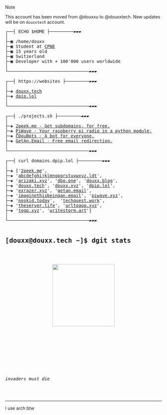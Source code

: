 > [!NOTE]
> This account has been moved from @douxxu to @douxxtech. New updates will be on `douxxtech` account.
<!-- thx @plyght -->
<pre>
┌──┤ ECHO $HOME ├─────────▰▰▰
│
├─▣ /home/douxx
├─▣ Student at <a href="https://cpne.ch" target="_blank">CPNE</a>
├─▣ 15 years old
├─▣ Switzerland
├─▣ Developer with + 100'000 users worldwide
│
└───────────────────────────────▰▰▰

┌──┤ https://websites ├─────────▰▰▰
│
├─◈ <a href="https://douxx.tech" target="_blank">douxx.tech</a>
├─◈ <a href="https://dpip.lol" target="_blank">dpip.lol</a>
│
└───────────────────────────────▰▰▰

┌──┤ ./projects.sh ├─────────▰▰▰
│
├─◈ <a href="https://2peek.me" target="_blank">2peek.me - Get subdomains, for free.</a>
├─◈ <a href="https://piwave.xyz" target="_blank">PiWave - Your raspberry pi radio in a python module.</a>
├─◈ <a href="https://douxx.xyz" target="_blank">ζDouBots - A bot for everyone.</a>
├─◈ <a href="https://getan.email" target="_blank">GetAn.Email - Free email redirection.</a>
│
└───────────────────────────────▰▰▰

┌──┤ curl domains.dpip.lol ├─────────▰▰▰
│
├─◈ ['<a href="https://2peek.me/" target="_blank">2peek.me</a>', 
├─◈ '<a href="https://abcdefghijklmnopqrstuvwxyz.ldt/" target="_blank">abcdefghijklmnopqrstuvwxyz.ldt</a>',
├─◈ '<a href="https://arizaki.xyz/" target="_blank">arizaki.xyz</a>', '<a href="https://dbo.one/" target="_blank">dbo.one</a>', '<a href="https://douxx.blog/" target="_blank">douxx.blog</a>', 
├─◈ '<a href="https://douxx.tech/" target="_blank">douxx.tech</a>', '<a href="https://douxx.xyz/" target="_blank">douxx.xyz</a>', '<a href="https://dpip.lol/" target="_blank">dpip.lol</a>',
├─◈ '<a href="https://exrazer.xyz/" target="_blank">exrazer.xyz</a>', '<a href="https://getan.email/" target="_blank">getan.email</a>', 
├─◈ '<a href="https://imaginethisbeingan.email/" target="_blank">imaginethisbeingan.email</a>', '<a href="https://piwave.xyz/" target="_blank">piwave.xyz</a>', 
├─◈ '<a href="https://noskid.today/" target="_blank">noskid.today</a>',  '<a href="https://techquest.work/" target="_blank">techquest.work</a>', 
├─◈ '<a href="https://theserver.life/" target="_blank">theserver.life</a>', '<a href="https://urltoapp.xyz/" target="_blank">urltoapp.xyz</a>', 
├─◈ '<a href="https://togp.xyz/" target="_blank">togp.xyz</a>', '<a href="https://writestorm.art/" target="_blank">writestorm.art</a>']
│
└───────────────────────────────▰▰▰

<h2>[douxx@douxx.tech ~]$ dgit stats</h2>
<p align="center">
<img height="200px" src="https://github-readme-stats.vercel.app/api?username=douxxtech&hide_border=true&show_icons=true&count_private=true&theme=midnight-purple&bg_color=151515">
<br>
<img title="" src="https://github-readme-activity-graph.vercel.app/graph?username=douxxtech&theme=nightowl"/>
<br>
<img title="" src="https://prv-readme-streak.dpip.lol/?user=douxxtech&theme=midnight-purple&hide_border=true&stroke=f53b3b"/>  
</p>

<img title="" src="https://prv-readme-views.dpip.lol/?id=douxxu-readme"/>

<h6>invaders must die</h6>
</pre>
---
I use arch btw
